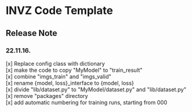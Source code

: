 # INVZ Code Template

## Release Note

### 22.11.16.
[x] Replace config class with dictionary  
[x] make the code to copy "MyModel" to "train_result"  
[x] combine "imgs_train" and "imgs_valid"  
[x] rename {model, loss}_interface to {model, loss}  
[x] divide "lib/dataset.py" to "MyModel/dataset.py" and "lib/dataset.py"  
[x] remove "packages" directory  
[x] add automatic numbering for training runs, starting from 000
